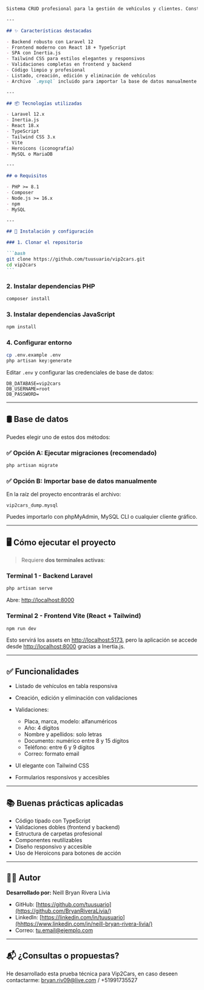 ````markdown
Sistema CRUD profesional para la gestión de vehículos y clientes. Construido con tecnologías modernas como Laravel 12, React + TypeScript, Inertia.js y Tailwind CSS. Este proyecto está diseñado con buenas prácticas de desarrollo web full stack, validaciones robustas y una interfaz visual moderna ideal para presentar en pruebas técnicas o entrevistas laborales.

---

## ✨ Características destacadas

- Backend robusto con Laravel 12
- Frontend moderno con React 18 + TypeScript
- SPA con Inertia.js
- Tailwind CSS para estilos elegantes y responsivos
- Validaciones completas en frontend y backend
- Código limpio y profesional
- Listado, creación, edición y eliminación de vehículos
- Archivo `.mysql` incluido para importar la base de datos manualmente

---

## 📦 Tecnologías utilizadas

- Laravel 12.x
- Inertia.js
- React 18.x
- TypeScript
- Tailwind CSS 3.x
- Vite
- Heroicons (iconografía)
- MySQL o MariaDB

---

## ⚙️ Requisitos

- PHP >= 8.1
- Composer
- Node.js >= 16.x
- npm
- MySQL

---

## 🚀 Instalación y configuración

### 1. Clonar el repositorio

```bash
git clone https://github.com/tuusuario/vip2cars.git
cd vip2cars
```
````

### 2. Instalar dependencias PHP

```bash
composer install
```

### 3. Instalar dependencias JavaScript

```bash
npm install
```

### 4. Configurar entorno

```bash
cp .env.example .env
php artisan key:generate
```

Editar `.env` y configurar las credenciales de base de datos:

```
DB_DATABASE=vip2cars
DB_USERNAME=root
DB_PASSWORD=
```

---

## 🛢️ Base de datos

Puedes elegir uno de estos dos métodos:

### ✅ Opción A: Ejecutar migraciones (recomendado)

```bash
php artisan migrate
```

### ✅ Opción B: Importar base de datos manualmente

En la raíz del proyecto encontrarás el archivo:

```
vip2cars_dump.mysql
```

Puedes importarlo con phpMyAdmin, MySQL CLI o cualquier cliente gráfico.

---

## 🖥️ Cómo ejecutar el proyecto

> Requiere **dos terminales activas**:

### Terminal 1 - Backend Laravel

```bash
php artisan serve
```

Abre: [http://localhost:8000](http://localhost:8000)

### Terminal 2 - Frontend Vite (React + Tailwind)

```bash
npm run dev
```

Esto servirá los assets en [http://localhost:5173](http://localhost:5173), pero la aplicación se accede desde [http://localhost:8000](http://localhost:8000) gracias a Inertia.js.

---

## ✅ Funcionalidades

- Listado de vehículos en tabla responsiva
- Creación, edición y eliminación con validaciones
- Validaciones:

    - Placa, marca, modelo: alfanuméricos
    - Año: 4 dígitos
    - Nombre y apellidos: solo letras
    - Documento: numérico entre 8 y 15 dígitos
    - Teléfono: entre 6 y 9 dígitos
    - Correo: formato email

- UI elegante con Tailwind CSS
- Formularios responsivos y accesibles

---

## 📚 Buenas prácticas aplicadas

- Código tipado con TypeScript
- Validaciones dobles (frontend y backend)
- Estructura de carpetas profesional
- Componentes reutilizables
- Diseño responsivo y accesible
- Uso de Heroicons para botones de acción

---

## 👨‍💻 Autor

**Desarrollado por:** Neill Bryan Rivera Livia

- GitHub: [https://github.com/tuusuario](https://github.com/BryanRiveraLivia/)
- LinkedIn: [https://linkedin.com/in/tuusuario](hhttps://www.linkedin.com/in/neill-bryan-rivera-livia/)
- Correo: [tu.email@ejemplo.com](bryan.riv09@live.com)

---

## 📬 ¿Consultas o propuestas?

He desarrollado esta prueba técnica para Vip2Cars, en caso deseen contactarme: bryan.riv09@live.com / +51991735527

